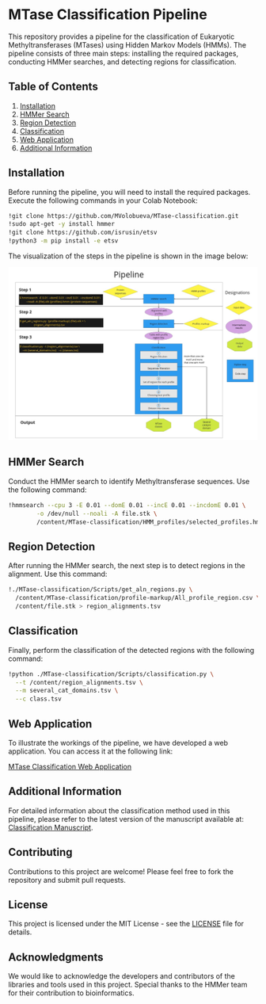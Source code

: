 # MTase Classification Pipeline

This repository provides a pipeline for the classification of Eukaryotic Methyltransferases (MTases) using Hidden Markov Models (HMMs). The pipeline consists of three main steps: installing the required packages, conducting HMMer searches, and detecting regions for classification.

## Table of Contents

1. [Installation](#installation)
2. [HMMer Search](#hmmer-search)
3. [Region Detection](#region-detection)
4. [Classification](#classification)
5. [Web Application](#web-application)
6. [Additional Information](#additional-information)

## Installation

Before running the pipeline, you will need to install the required packages. Execute the following commands in your Colab Notebook:

```bash
!git clone https://github.com/MVolobueva/MTase-classification.git
!sudo apt-get -y install hmmer
!git clone https://github.com/isrusin/etsv
!python3 -m pip install -e etsv
```

The visualization of the steps in the pipeline is shown in the image below:

![Pipeline Steps](https://github.com/MVolobueva/MTase-classification/blob/main/Pipeline.jpg)

## HMMer Search

Conduct the HMMer search to identify Methyltransferase sequences. Use the following command:

```bash
!hmmsearch --cpu 3 -E 0.01 --domE 0.01 --incE 0.01 --incdomE 0.01 \
        -o /dev/null --noali -A file.stk \
        /content/MTase-classification/HMM_profiles/selected_profiles.hmm /content/MTase-classification/Sample_MTases/MTase_sequences.fasta
```

## Region Detection

After running the HMMer search, the next step is to detect regions in the alignment. Use this command:

```bash
!./MTase-classification/Scripts/get_aln_regions.py \
  /content/MTase-classification/profile-markup/All_profile_region.csv \
  /content/file.stk > region_alignments.tsv
```

## Classification

Finally, perform the classification of the detected regions with the following command:

```bash
!python ./MTase-classification/Scripts/classification.py \
  --t /content/region_alignments.tsv \
  --m several_cat_domains.tsv \
  --c class.tsv
```

## Web Application

To illustrate the workings of the pipeline, we have developed a web application. You can access it at the following link:

[MTase Classification Web Application](https://mtase-pipeline-6g1yfq9ugw8.streamlit.app/)

## Additional Information

For detailed information about the classification method used in this pipeline, please refer to the latest version of the manuscript available at: [Classification Manuscript](https://www.biorxiv.org/content/10.1101/2023.12.13.571470v4.full).

## Contributing

Contributions to this project are welcome! Please feel free to fork the repository and submit pull requests.

## License

This project is licensed under the MIT License - see the [LICENSE](LICENSE) file for details.

## Acknowledgments

We would like to acknowledge the developers and contributors of the libraries and tools used in this project. Special thanks to the HMMer team for their contribution to bioinformatics.
